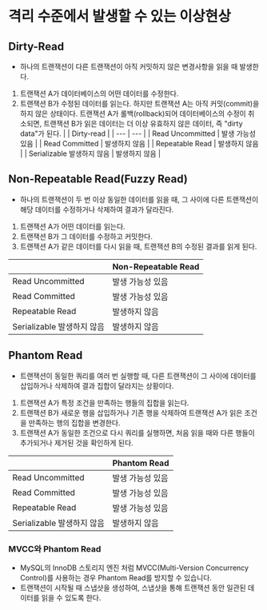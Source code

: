 # 격리 수준에서 발생할 수 있는 이상현상

## Dirty-Read
* 하나의 트랜잭션이 다른 트랜잭션이 아직 커밋하지 않은 변경사항을 읽을 때 발생한다.

1. 트랜잭션 A가 데이터베이스의 어떤 데이터를 수정한다.
2. 트랜잭션 B가 수정된 데이터를 읽는다. 하지만 트랜잭션 A는 아직 커밋(commit)을 하지 않은 상태이다.
트랜잭션 A가 롤백(rollback)되어 데이터베이스의 수정이 취소되면, 트랜잭션 B가 읽은 데이터는 더 이상 유효하지 않은 데이터, 즉 "dirty data"가 된다.
| | Dirty-read |
| --- | --- |
| Read Uncommitted | 발생 가능성 있음 |
| Read Committed | 발생하지 않음 |
| Repeatable Read | 발생하지 않음 |
| Serializable 발생하지 않음 | 발생하지 않음 |
## Non-Repeatable Read(Fuzzy Read)
* 하나의 트랜잭션이 두 번 이상 동일한 데이터를 읽을 때, 그 사이에 다른 트랜잭션이 해당 데이터를 수정하거나 삭제하여 결과가 달라진다.

1. 트랜잭션 A가 어떤 데이터를 읽는다.
2. 트랜잭션 B가 그 데이터를 수정하고 커밋한다.
3. 트랜잭션 A가 같은 데이터를 다시 읽을 때, 트랜잭션 B의 수정된 결과를 읽게 된다.

| | Non-Repeatable Read |
| --- | --- |
| Read Uncommitted | 발생 가능성 있음 |
| Read Committed | 발생 가능성 있음 |
| Repeatable Read | 발생하지 않음 |
| Serializable 발생하지 않음 | 발생하지 않음 |

## Phantom Read
* 트랜잭션이 동일한 쿼리를 여러 번 실행할 때, 다른 트랜잭션이 그 사이에 데이터를 삽입하거나 삭제하여 결과 집합이 달라지는 상황이다.
1. 트랜잭션 A가 특정 조건을 만족하는 행들의 집합을 읽는다.
2. 트랜잭션 B가 새로운 행을 삽입하거나 기존 행을 삭제하여 트랜잭션 A가 읽은 조건을 만족하는 행의 집합을 변경한다.
3. 트랜잭션 A가 동일한 조건으로 다시 쿼리를 실행하면, 처음 읽을 때와 다른 행들이 추가되거나 제거된 것을 확인하게 된다.

| | Phantom Read |
| --- | --- |
| Read Uncommitted | 발생 가능성 있음 |
| Read Committed | 발생 가능성 있음 |
| Repeatable Read | 발생 가능성 있음 |
| Serializable 발생하지 않음 | 발생하지 않음 |

### MVCC와 Phantom Read
* MySQL의 InnoDB 스토리지 엔진 처럼 MVCC(Multi-Version Concurrency Control)를 사용하는 경우 Phantom Read를 방지할 수 있습니다. 
* 트랜잭션이 시작될 때 스냅샷을 생성하여, 스냅샷을 통해 트랜잭션 동안 일관된 데이터를 읽을 수 있도록 한다.
